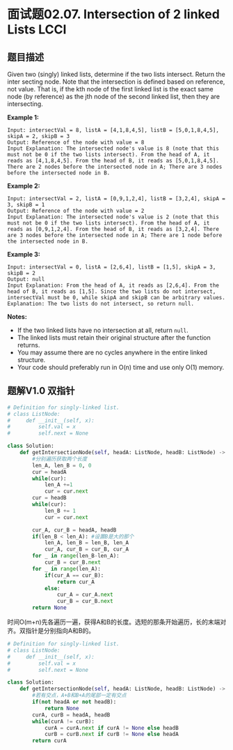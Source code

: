 # 面试题02.07. Intersection of 2 linked Lists LCCI

## 题目描述

Given two (singly) linked lists, determine if the two lists intersect. Return the inter­ secting node. Note that the intersection is defined based on reference, not value. That is, if the kth node of the first linked list is the exact same node (by reference) as the jth node of the second linked list, then they are intersecting.

**Example 1:**

```
Input: intersectVal = 8, listA = [4,1,8,4,5], listB = [5,0,1,8,4,5], skipA = 2, skipB = 3
Output: Reference of the node with value = 8
Input Explanation: The intersected node's value is 8 (note that this must not be 0 if the two lists intersect). From the head of A, it reads as [4,1,8,4,5]. From the head of B, it reads as [5,0,1,8,4,5]. There are 2 nodes before the intersected node in A; There are 3 nodes before the intersected node in B.
```

**Example 2:**

```
Input: intersectVal = 2, listA = [0,9,1,2,4], listB = [3,2,4], skipA = 3, skipB = 1
Output: Reference of the node with value = 2
Input Explanation: The intersected node's value is 2 (note that this must not be 0 if the two lists intersect). From the head of A, it reads as [0,9,1,2,4]. From the head of B, it reads as [3,2,4]. There are 3 nodes before the intersected node in A; There are 1 node before the intersected node in B.
```

**Example 3:**

```
Input: intersectVal = 0, listA = [2,6,4], listB = [1,5], skipA = 3, skipB = 2
Output: null
Input Explanation: From the head of A, it reads as [2,6,4]. From the head of B, it reads as [1,5]. Since the two lists do not intersect, intersectVal must be 0, while skipA and skipB can be arbitrary values.
Explanation: The two lists do not intersect, so return null.
```

**Notes:**

- If the two linked lists have no intersection at all, return `null`.
- The linked lists must retain their original structure after the function returns.
- You may assume there are no cycles anywhere in the entire linked structure.
- Your code should preferably run in O(n) time and use only O(1) memory.



## 题解V1.0 双指针

```python
# Definition for singly-linked list.
# class ListNode:
#     def __init__(self, x):
#         self.val = x
#         self.next = None

class Solution:
    def getIntersectionNode(self, headA: ListNode, headB: ListNode) -> ListNode:
        #分别遍历获取两个长度
        len_A, len_B = 0, 0
        cur = headA
        while(cur):
            len_A +=1
            cur = cur.next
        cur = headB
        while(cur):
            len_B += 1
            cur = cur.next

        cur_A, cur_B = headA, headB
        if(len_B < len_A): #设置B是大的那个
            len_A, len_B = len_B, len_A
            cur_A, cur_B = cur_B, cur_A
        for _ in range(len_B-len_A):
            cur_B = cur_B.next
        for _ in range(len_A):
            if(cur_A == cur_B):
                return cur_A
            else:
                cur_A = cur_A.next
                cur_B = cur_B.next
        return None
```

时间O(m+n)先各遍历一遍，获得A和B的长度。选短的那条开始遍历，长的末端对齐。双指针是分别指向A和B的。

```python
# Definition for singly-linked list.
# class ListNode:
#     def __init__(self, x):
#         self.val = x
#         self.next = None

class Solution:
    def getIntersectionNode(self, headA: ListNode, headB: ListNode) -> ListNode:
        #若有交点，A+B和B+A的尾部一定有交点
        if(not headA or not headB):
            return None
        curA, curB = headA, headB
        while(curA != curB):
            curA = curA.next if curA != None else headB
            curB = curB.next if curB != None else headA
        return curA
```



